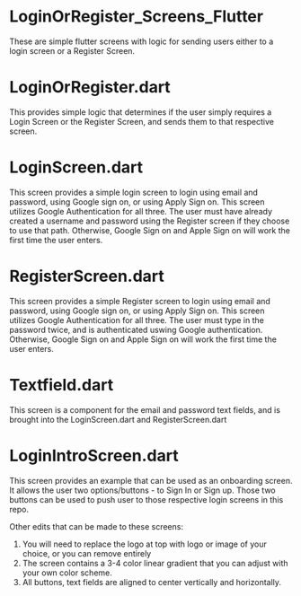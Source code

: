 # LoginOrRegister_Screens_Flutter
These are simple flutter screens with logic for sending users either to a login screen or a Register Screen.


# LoginOrRegister.dart 
This provides simple logic that determines if the user simply requires a Login Screen or the Register Screen, and sends them to that respective screen.

# LoginScreen.dart 
This screen provides a simple login screen to login using email and password, using Google sign on, 
or using Apply Sign on. This screen utilizes Google Authentication for all three. The user must have already created 
a username and password using the Register screen if they choose to use that path.  Otherwise, Google Sign on and 
Apple Sign on will work the first time the user enters.

# RegisterScreen.dart 
This screen provides a simple Register screen to login using email and password, using Google sign on, 
or using Apply Sign on. This screen utilizes Google Authentication for all three. The user must type in the password twice,
and is authenticated uswing Google authentication. Otherwise, Google Sign on and Apple Sign on will work the first time the user enters.

# Textfield.dart 
This screen is a component for the email and password text fields, and is brought into
the LoginScreen.dart and RegisterScreen.dart

# LoginIntroScreen.dart 
This screen provides an example that can be used as an onboarding screen.
It allows the user two options/buttons - to Sign In or Sign up.
Those two buttons can be used to push user to those respective login screens in this repo.

Other edits that can be made to these screens:
1. You will need to replace the logo at top with logo or image of your choice, or you can remove entirely
2. The screen contains a 3-4 color linear gradient that you can adjust with your own color scheme.
3. All buttons, text fields are aligned to center vertically and horizontally.
